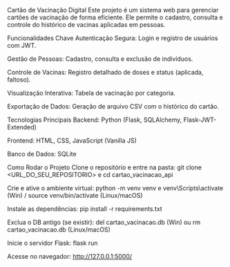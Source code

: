 Cartão de Vacinação Digital
Este projeto é um sistema web para gerenciar cartões de vacinação de forma eficiente. Ele permite o cadastro, consulta e controle do histórico de vacinas aplicadas em pessoas.

Funcionalidades Chave
Autenticação Segura: Login e registro de usuários com JWT.

Gestão de Pessoas: Cadastro, consulta e exclusão de indivíduos.

Controle de Vacinas: Registro detalhado de doses e status (aplicada, faltoso).

Visualização Interativa: Tabela de vacinação por categoria.

Exportação de Dados: Geração de arquivo CSV com o histórico do cartão.

Tecnologias Principais
Backend: Python (Flask, SQLAlchemy, Flask-JWT-Extended)

Frontend: HTML, CSS, JavaScript (Vanilla JS)

Banco de Dados: SQLite

Como Rodar o Projeto
Clone o repositório e entre na pasta: git clone <URL_DO_SEU_REPOSITORIO> e cd cartao_vacinacao_api

Crie e ative o ambiente virtual: python -m venv venv e venv\Scripts\activate (Win) / source venv/bin/activate (Linux/macOS)

Instale as dependências: pip install -r requirements.txt

Exclua o DB antigo (se existir): del cartao_vacinacao.db (Win) ou rm cartao_vacinacao.db (Linux/macOS)

Inicie o servidor Flask: flask run

Acesse no navegador: http://127.0.0.1:5000/
